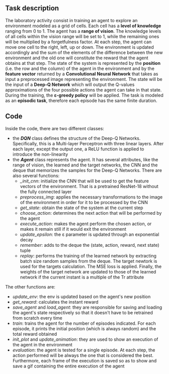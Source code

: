 ## Task description

The laboratory activity consist in training an agent to explore an environment modeled as a grid of cells. Each cell has a **level of knowledge** ranging from 0 to 1. The agent has a 
**range of vision**. The knowledge levels of all cells within the vision range will be set to 1, while the remaining ones will be multiplied by a forgetfulness factor. 
At each step, the agent can move one cell to the right, left, up or down. The environment is updated accordingly and the sum of the elements of the difference between the new environment 
and the old one will constitute the reward that the agent obtains at that step. 
The state of the system is represented by the **position** (i.e. the row and the column) of the agent in the environment and by the **feature vector** returned by a **Convolutional Neural 
Network** that takes as input a preprocessed image representing the environment. The state will be the input of a **Deep-Q Network** which will output the Q-values approximations of the 
four possible actions the agent can take in that state.
During the training, the **ε-greedy policy** will be applied.
The task is modeled as an **episodic task**, therefore each episode has the same finite duration.

## Code

Inside the code, there are two different classes:
- the ***DQN*** class defines the structure of the Deep-Q Networks. Specifically, this is a Multi-layer Perceptron with three linear layers. After each layer, except the output one, a
  ReLU function is applied to introduce the non-linearity
- the ***Agent*** class represents the agent. It has several attributes, like the range of vision, the learned and the target networks, the CNN and the deque that memorizes the samples
  for the Deep-Q Networks. There are also several functions:
    - *\_init\_cnn*: initialize the CNN that will be used to get the feature vectors of the environment. That is a pretrained ResNet-18 without the fully connected layer
    - *preprocess\_img*: applies the necessary transformations to the image of the environment in order for it to be processed by the CNN
    - *get\_state*: obtain the state of the system at the current step
    - *choose\_action*: determines the next action that will be performed by the agent
    - *execute\_action*: makes the agent perform the chosen action, or makes it remain still if it would exit the environment
    - *update\_epsilon*: the ε parameter is updated through an exponential decay
    - *remember*: adds to the deque the (state, action, reward, next state) tuple
    - *replay*: performs the training of the learned network by extracting batch size random samples from the deque. The target newtork is used for the targets calculation. The MSE loss
                is applied. Finally, the weights of the target network are updated to those of the learned network if the current instant is a multiple of the Tr attribute

The other functions are:

- *update\_env*: the env is updated based on the agent's new position
- *get\_reward*: calculates the instant reward
- *save\_agent* and *load\_agent*: they are responsible for saving and loading the agent's state respectively so that it doesn't have to be retrained from scratch every time
- *train*: trains the agent for the number of episodes indicated. For each episode, it prints the initial position (which is always random) and the total reward obtained
- *init\_plot* and *update\_animation*: they are used to show an execution of the agent in the environment
- *evaluation*: the agent is tested for a single episode. At each step, the action performed will be always the one that is considered the best. Furthermore, each frame of the execution
                is saved so as to show and save a gif containing the entire execution of the agent
